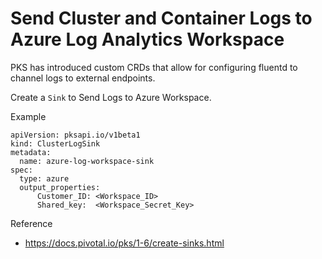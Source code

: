 # Send Cluster and Container Logs to Azure Log Analytics Workspace

PKS has introduced custom CRDs that allow for configuring fluentd to channel logs to external endpoints.

Create a `Sink` to Send Logs to Azure Workspace.

Example
```
apiVersion: pksapi.io/v1beta1
kind: ClusterLogSink
metadata:
  name: azure-log-workspace-sink
spec:
  type: azure
  output_properties:
      Customer_ID: <Workspace_ID>
      Shared_key:  <Workspace_Secret_Key>
```

Reference
- https://docs.pivotal.io/pks/1-6/create-sinks.html
